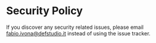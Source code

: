# Security Policy

If you discover any security related issues, please email fabio.ivona@defstudio.it instead of using the issue tracker.
